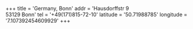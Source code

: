 +++
title = 'Germany, Bonn'
addr = 'Hausdorffstr 9<br />53129 Bonn'
tel = '+49(171)815-72-10'
latitude = '50.71988785'
longitude = '7.107392454609929'
+++